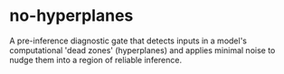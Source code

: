 # no-hyperplanes
A pre-inference diagnostic gate that detects inputs in a model's computational 'dead zones' (hyperplanes) and applies minimal noise to nudge them into a region of reliable inference.
